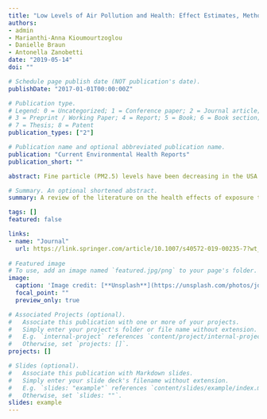 ```yaml
---
title: "Low Levels of Air Pollution and Health: Effect Estimates, Methodological Challenges, and Future Directions"
authors:
- admin
- Marianthi-Anna Kioumourtzoglou
- Danielle Braun
- Antonella Zanobetti
date: "2019-05-14"
doi: ""

# Schedule page publish date (NOT publication's date).
publishDate: "2017-01-01T00:00:00Z"

# Publication type.
# Legend: 0 = Uncategorized; 1 = Conference paper; 2 = Journal article;
# 3 = Preprint / Working Paper; 4 = Report; 5 = Book; 6 = Book section;
# 7 = Thesis; 8 = Patent
publication_types: ["2"]

# Publication name and optional abbreviated publication name.
publication: "Current Environmental Health Reports"
publication_short: ""

abstract: Fine particle (PM2.5) levels have been decreasing in the USA over the past decades. Our goal was to assess the current literature to characterize the association between PM2.5 and adverse health at low exposure levels. We reviewed 26 papers that examined the association between short- and long-term exposure to PM2.5 and cardio-respiratory morbidity and mortality. There is evidence suggesting that these associations are stronger at lower levels. However, there are certain methodological and interpretational limitations specific to studies of low PM2.5 levels, and further methodological development is warranted. There is strong agreement across studies that air pollution effects on adverse health are still observable at low concentrations, even well below current US standards. These findings suggest that US standards need to be reevaluated, given that further improving air quality has the potential of benefiting public health.

# Summary. An optional shortened abstract.
summary: A review of the literature on the health effects of exposure to low levels of particulate matter.

tags: []
featured: false

links:
- name: "Journal"
  url: https://link.springer.com/article/10.1007/s40572-019-00235-7?wt_mc=Internal.Event.1.SEM.ArticleAuthorOnlineFirst&utm_source=ArticleAuthorContributingOnlineFirst&utm_medium=email&utm_content=AA_en_06082018&ArticleAuthorContributingOnlineFirst_20190517
 
# Featured image
# To use, add an image named `featured.jpg/png` to your page's folder. 
image:
  caption: 'Image credit: [**Unsplash**](https://unsplash.com/photos/jdD8gXaTZsc)'
  focal_point: ""
  preview_only: true

# Associated Projects (optional).
#   Associate this publication with one or more of your projects.
#   Simply enter your project's folder or file name without extension.
#   E.g. `internal-project` references `content/project/internal-project/index.md`.
#   Otherwise, set `projects: []`.
projects: []

# Slides (optional).
#   Associate this publication with Markdown slides.
#   Simply enter your slide deck's filename without extension.
#   E.g. `slides: "example"` references `content/slides/example/index.md`.
#   Otherwise, set `slides: ""`.
slides: example
---
```

